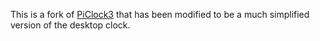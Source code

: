 
This is a fork of [PiClock3](https://github.com/gamename/PiClock3) that has been modified to be a much simplified version of the desktop clock.

